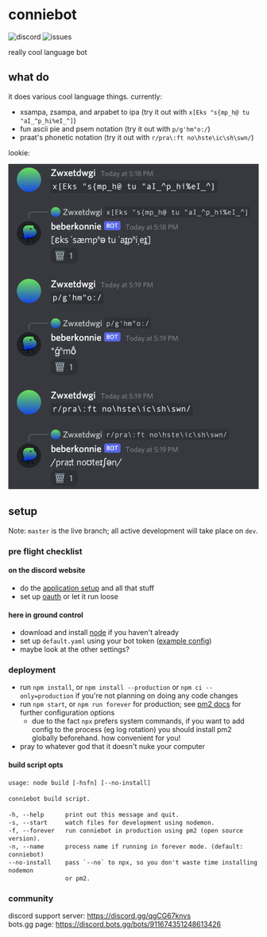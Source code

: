 # conniebot

![discord] ![issues]

really cool language bot

## what do

it does various cool language things. currently:

- xsampa, zsampa, and arpabet to ipa (try it out with `x[Eks "s{mp_h@ tu "aI_^p_hi%eI_^]`)
- fun ascii pie and psem notation (try it out with `p/g'hm"o:/`)
- praat's phonetic notation (try it out with `r/pra\:ft no\hste\ic\sh\swn/`)

lookie:

![preview](./static/preview.png)

## setup

Note: `master` is the live branch; all active development will take place on `dev`.

### pre flight checklist

#### on the discord website

- do the [application setup] and all that stuff
- set up [oauth] or let it run loose

#### here in ground control

- download and install [node] if you haven't already
- set up `default.yaml` using your bot token ([example config])
- maybe look at the other settings?

### deployment

- run `npm install`, or `npm install --production` or `npm ci --only=production`
  if you're not planning on doing any code changes
- run `npm start`, or `npm run forever` for production; see [pm2 docs] for
  further configuration options
  - due to the fact `npx` prefers system commands, if you want to add config to
    the process (eg log rotation) you should install pm2 globally beforehand.
    how convenient for you!
- pray to whatever god that it doesn't nuke your computer

#### build script opts

```
usage: node build [-hsfn] [--no-install]

conniebot build script.

-h, --help      print out this message and quit.
-s, --start     watch files for development using nodemon.
-f, --forever   run conniebot in production using pm2 (open source version).
-n, --name      process name if running in forever mode. (default: conniebot)
--no-install    pass `--no` to npx, so you don't waste time installing nodemon
                or pm2.
```

### community

discord support server: https://discord.gg/qgCG67knvs  
bots.gg page: https://discord.bots.gg/bots/911674351248613426

[discord]: https://img.shields.io/discord/912393365541224479
[issues]: https://img.shields.io/github/issues/xsduan/conniebot
[application setup]: https://github.com/reactiflux/discord-irc/wiki/Creating-a-discord-bot-&-getting-a-token
[oauth]: https://discordapp.com/developers/tools/oauth2-url-generator
[node]: https://nodejs.org/
[example config]: ./config/default-example.yaml
[pm2 docs]: https://pm2.io/doc/
